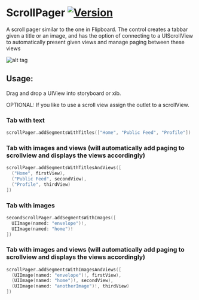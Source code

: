 # ScrollPager [![Version](http://cocoapod-badges.herokuapp.com/v/ScrollPager/badge.png)](http://cocoadocs.org/docsets/ScrollPager)
A scroll pager similar to the one in Flipboard. The control creates a tabbar given a title or an image, and has the option of connecting to a UIScrollView to automatically present given views and manage paging between these views

![alt tag](https://raw.github.com/aryaxt/ScrollPager/master/scrollPager.png)

## Usage:

Drag and drop a UIView into storyboard or xib.

OPTIONAL: If you like to use a scroll view assign the outlet to a scrollView.

### Tab with text
```swift
scrollPager.addSegmentsWithTitles(["Home", "Public Feed", "Profile"])
```

### Tab with images and views (will automatically add paging to scrollview and displays the views accordingly)
```swift
scrollPager.addSegmentsWithTitlesAndViews([
  ("Home", firstView),
  ("Public Feed", secondView),
  ("Profile", thirdView)
])
```

### Tab with images
```swift
secondScrollPager.addSegmentsWithImages([
  UIImage(named: "envelope")!,
  UIImage(named: "home")!
])
```

### Tab with images and views (will automatically add paging to scrollview and displays the views accordingly)
```swift
scrollPager.addSegmentsWithImagesAndViews([
  (UIImage(named: "envelope")!, firstView),
  (UIImage(named: "home")!, secondView),
  (UIImage(named: "anotherImage")!, thirdView)
])
```
